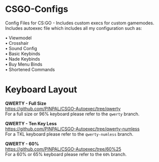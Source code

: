 # CSGO-Configs
Config Files for CS:GO - Includes custom execs for custom gamemodes.<br/>
Includes autoexec file which includes all my configuration such as:

  • Viewmodel          
  • Crosshair          
  • Sound Config       
  • Basic Keybinds     
  • Nade Keybinds      
  • Buy Menu Binds    
  • Shortened Commands

# Keyboard Layout

**QWERTY - Full Size**<br/>
https://github.com/PINPAL/CSGO-Autoexec/tree/qwerty<br/>
For a full size or 96% keyboard please refer to the `qwerty` branch.

**QWERTY - Ten Key Less**<br/>
https://github.com/PINPAL/CSGO-Autoexec/tree/qwerty-numless<br/>
For a TKL keyboard please refer to the `qwerty-numless` branch.

**QWERTY - 60%**<br/>
https://github.com/PINPAL/CSGO-Autoexec/tree/60%25<br/>
For a 60% or 65% keyboard please refer to the `60%` branch.
